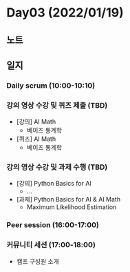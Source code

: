 # Day03 (2022/01/19)

## 노트

## 일지

### Daily scrum (10:00-10:10)

### 강의 영상 수강 및 퀴즈 제출 (TBD)

  * [강의] AI Math
    * 베이즈 통계학
  * [퀴즈] AI Math
    * 베이즈 통계학

### 강의 영상 수강 및 과제 수행 (TBD)

  * [강의] Python Basics for AI
    * ...
  * [과제] Python Basics for AI & AI Math
    * Maximum Likelihood Estimation

### Peer session (16:00-17:00)

### 커뮤니티 세션 (17:00-18:00)

  * 캠프 구성원 소개
